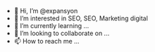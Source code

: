 - 👋 Hi, I’m @expansyon
- 👀 I’m interested in SEO, SEO, Marketing digital
- 🌱 I’m currently learning ...
- 💞️ I’m looking to collaborate on ...
- 📫 How to reach me ...

<!---
expansyon/expansyon is a ✨ special ✨ repository because its `README.md` (this file) appears on your GitHub profile.
You can click the Preview link to take a look at your changes.
--->

